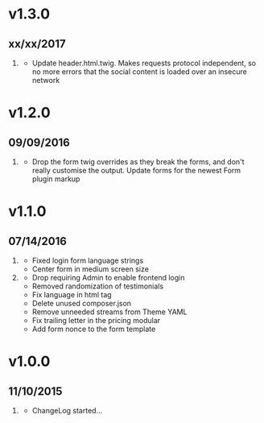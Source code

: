 # v1.3.0
## xx/xx/2017

1. [](#bugfix)
    * Update header.html.twig. Makes requests protocol independent, so no more errors that the social content is loaded over an insecure network

# v1.2.0
## 09/09/2016

1. [](#bugfix)
    * Drop the form twig overrides as they break the forms, and don't really customise the output. Update forms for the newest Form plugin markup

# v1.1.0
## 07/14/2016

1. [](#improved)
    * Fixed login form language strings
    * Center form in medium screen size
1. [](#bugfix)
    * Drop requiring Admin to enable frontend login
    * Removed randomization of testimonials
    * Fix language in html tag
    * Delete unused composer.json
    * Remove unneeded streams from Theme YAML
    * Fix trailing letter in the pricing modular
    * Add form nonce to the form template

# v1.0.0
## 11/10/2015

1. [](#new)
    * ChangeLog started...

